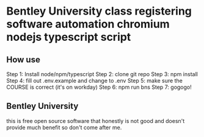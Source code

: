 # Bentley University class registering software automation chromium nodejs typescript script

## How use
Step 1: Install node/npm/typescript
Step 2: clone git repo
Step 3: npm install
Step 4: fill out .env.example and change to .env
Step 5: make sure the COURSE is correct (it's on workday)
Step 6: npm run bns
Step 7: gogogo!

## Bentley University 
this is free open source software that honestly is not good and doesn't provide much benefit so don't come after me.